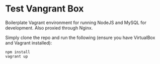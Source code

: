 # Test Vangrant Box

Boilerplate Vagrant environment for running NodeJS and MySQL for development. Also proxied through Nginx.

Simply clone the repo and run the following (ensure you have VirtualBox and Vagrant installed):
```
npm install
vagrant up
```